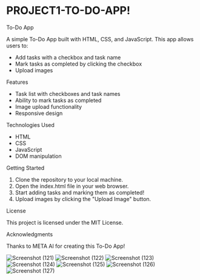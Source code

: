 # PROJECT1-TO-DO-APP!


To-Do App

A simple To-Do App built with HTML, CSS, and JavaScript. This app allows users to:

- Add tasks with a checkbox and task name
- Mark tasks as completed by clicking the checkbox
- Upload images

Features

- Task list with checkboxes and task names
- Ability to mark tasks as completed
- Image upload functionality
- Responsive design

Technologies Used

- HTML
- CSS
- JavaScript
- DOM manipulation

Getting Started

1. Clone the repository to your local machine.
2. Open the index.html file in your web browser.
3. Start adding tasks and marking them as completed!
4. Upload images by clicking the "Upload Image" button.

License

This project is licensed under the MIT License.

Acknowledgments

Thanks to META AI for creating this To-Do App!

![Screenshot (121)](https://github.com/Gowsika23/PROJECT1-TO-DO-APP/assets/134724663/dfb6649e-b7f1-4ec0-8e1d-3ce1eabbd966)
![Screenshot (122)](https://github.com/Gowsika23/PROJECT1-TO-DO-APP/assets/134724663/3f6a3cc9-0ad5-4732-a259-e5feb7c576a2)
![Screenshot (123)](https://github.com/Gowsika23/PROJECT1-TO-DO-APP/assets/134724663/3fd59795-779b-4dac-baf4-910674dec57b)
![Screenshot (124)](https://github.com/Gowsika23/PROJECT1-TO-DO-APP/assets/134724663/28c77712-5f72-40bf-acb6-1a771f258a84)
![Screenshot (125)](https://github.com/Gowsika23/PROJECT1-TO-DO-APP/assets/134724663/ceee7ae9-649b-4ea4-a360-3be2bc8fe646)
![Screenshot (126)](https://github.com/Gowsika23/PROJECT1-TO-DO-APP/assets/134724663/dc8477a9-b578-4a0d-99c6-b3350550d44b)
![Screenshot (127)](https://github.com/Gowsika23/PROJECT1-TO-DO-APP/assets/134724663/dbb3723c-f2a6-421d-a53e-b77caec0db06)







